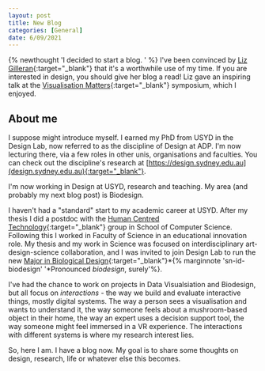 ```yaml
---
layout: post
title: New Blog
categories: [General]
date: 6/09/2021
---
```


{% newthought 'I decided to start a blog. ' %} I've been convinced by [Liz Gilleran](http://lizgilleran.com){:target="_blank"} that it's a worthwhile use of my time.<!--more-->  If you are interested in design, you should give her blog a read! Liz gave an inspiring talk at the [Visualisation Matters](http://visualisation.matters.today/2021/){:target="_blank"} symposium, which I enjoyed. 

## About me
I suppose might introduce myself. I earned my PhD from USYD in the Design Lab, now referred to as the discipline of Design at ADP. I'm now lecturing there, via a few roles in other unis, organisations and faculties. You can check out the discipline's research at [https://design.sydney.edu.au](design.sydney.edu.au){:target="_blank"}.

I'm now working in Design at USYD, research and teaching. My area (and probably my next blog post) is Biodesign. 

I haven't had a "standard" start to my academic career at USYD. After my thesis I did a postdoc with the [Human Centred Technology](https://www.sydney.edu.au/engineering/our-research/data-science-and-computer-engineering/human-centred-technology.html){:target="_blank"} group in School of Computer Science. Following this I worked in Faculty of Science in an educational innovation role. My thesis and my work in Science was focused on interdisciplinary art-design-science collaboration, and I was invited to join Design Lab to run the new [Major in Biological Design](https://www.sydney.edu.au/courses/subject-areas/major/biological-design.html){:target="_blank"}*{% marginnote 'sn-id-biodesign' '*Pronounced _biodesign_, surely'%}.

I've had the chance to work on projects in Data Visualsiation and Biodesign, but all focus on *interactions* - the way we build and evaluate interactive things, mostly digital systems. The way a person sees a visualisation and wants to understand it, the way someone feels about a mushroom-based object in their home, the way an expert uses a decision support tool, the way someone might feel immersed in a VR experience. The interactions with different systems is where my research interest lies. 

So, here I am. I have a blog now. My goal is to share some thoughts on design, research, life or whatever else this becomes. 